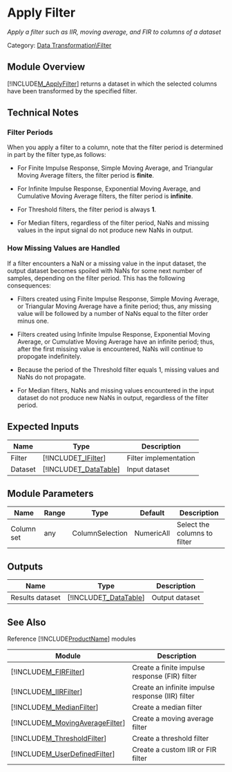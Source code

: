 # Apply Filter

*Apply a filter such as IIR, moving average, and FIR to columns of a dataset*

Category: [Data Transformation\Filter](529B4991-8A7F-4E12-8F36-51F9FACA4383)


## Module Overview
[!INCLUDE[M_ApplyFilter](Token\M_ApplyFilter.md)] returns a dataset in which the selected columns have been transformed by the specified filter.


## Technical Notes

### Filter Periods
When you apply a filter to a column, note that the filter period is determined in part by the filter type,as follows:


-   For Finite Impulse Response, Simple Moving Average, and Triangular Moving Average filters, the filter period is **finite**.

-   For Infinite Impulse Response, Exponential Moving Average, and Cumulative Moving Average filters, the filter period is **infinite**.

-   For Threshold filters, the filter period is always **1**.

-   For Median filters, regardless of the filter period, NaNs and missing values in the input signal do not produce new NaNs in output.


### How Missing Values are Handled
If a filter encounters a NaN or a missing value in the input dataset, the output dataset becomes spoiled with NaNs for some next number of samples, depending on the filter period. This has the following consequences:


-   Filters created using Finite Impulse Response, Simple Moving Average, or Triangular Moving Average have a finite period; thus, any missing value will be followed by a number of NaNs equal to the filter order minus one.

-   Filters created using Infinite Impulse Response, Exponential Moving Average, or Cumulative Moving Average have an infinite period; thus, after the first missing value is encountered, NaNs will continue to propogate indefinitely.

-   Because the period of the Threshold filter equals 1, missing values and NaNs do not propagate.

-   For Median filters, NaNs and missing values encountered in the input dataset do not produce new NaNs in output, regardless of the filter period.


##
## Expected Inputs


|Name|Type|Description|
|--------|--------|---------------|
|Filter|[!INCLUDE[T_IFilter](Token\T_IFilter.md)]|Filter implementation|
|Dataset|[!INCLUDE[T_DataTable](Token\T_DataTable.md)]|Input dataset|


## Module Parameters


|Name|Range|Type|Default|Description|
|--------|---------|--------|-----------|---------------|
|Column set|any|ColumnSelection|NumericAll|Select the columns to filter|


## Outputs


|Name|Type|Description|
|--------|--------|---------------|
|Results dataset|[!INCLUDE[T_DataTable](Token\T_DataTable.md)]|Output dataset|


## See Also
Reference [!INCLUDE[ProductName](Token\ProductName.md)] modules



|Module|Description|
|----------|---------------|
|[!INCLUDE[M_FIRFilter](Token\M_FIRFilter.md)]|Create a finite impulse response (FIR) filter|
|[!INCLUDE[M_IIRFilter](Token\M_IIRFilter.md)]|Create an infinite impulse response (IIR) filter|
|[!INCLUDE[M_MedianFilter](Token\M_MedianFilter.md)]|Create a median filter|
|[!INCLUDE[M_MovingAverageFilter](Token\M_MovingAverageFilter.md)]|Create a moving average filter|
|[!INCLUDE[M_ThresholdFilter](Token\M_ThresholdFilter.md)]|Create a threshold filter|
|[!INCLUDE[M_UserDefinedFilter](Token\M_UserDefinedFilter.md)]|Create a custom IIR or FIR filter|

</br>
</br>
